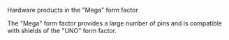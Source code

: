 Hardware products in the "Mega" form factor

The "Mega" form factor provides a large number of pins and is compatible with shields of the "UNO" form factor.
